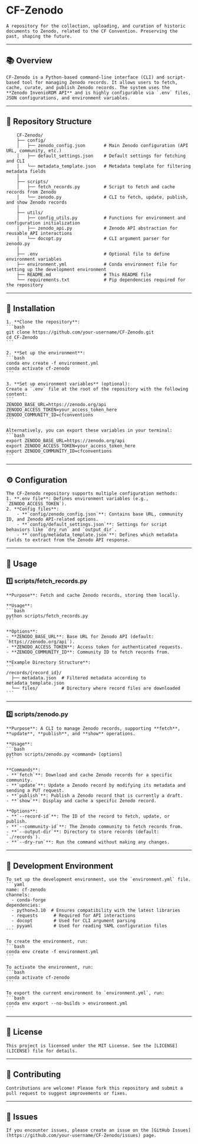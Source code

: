 # CF-Zenodo

    A repository for the collection, uploading, and curation of historic documents to Zenodo, related to the CF Convention. Preserving the past, shaping the future.

---

## 📚 **Overview**
    CF-Zenodo is a Python-based command-line interface (CLI) and script-based tool for managing Zenodo records. It allows users to fetch, cache, curate, and publish Zenodo records. The system uses the **Zenodo InvenioRDM API** and is highly configurable via `.env` files, JSON configurations, and environment variables.

---

## 📁 **Repository Structure**
```
    CF-Zenodo/
    ├── config/
    │   ├── zenodo_config.json       # Main Zenodo configuration (API URL, community, etc.)
    │   ├── default_settings.json    # Default settings for fetching and CLI
    │   └── metadata_template.json   # Metadata template for filtering metadata fields
    │
    ├── scripts/
    │   ├── fetch_records.py         # Script to fetch and cache records from Zenodo
    │   └── zenodo.py                # CLI to fetch, update, publish, and show Zenodo records
    │
    ├── utils/
    │   ├── config_utils.py          # Functions for environment and configuration initialization
    │   ├── zenodo_api.py            # Zenodo API abstraction for reusable API interactions
    │   └── docopt.py                # CLI argument parser for zenodo.py
    │
    ├── .env                         # Optional file to define environment variables
    ├── environment.yml              # Conda environment file for setting up the development environment
    ├── README.md                    # This README file
    └── requirements.txt             # Pip dependencies required for the repository
```

---

## 🚀 **Installation**
    1. **Clone the repository**:
    ```bash
    git clone https://github.com/your-username/CF-Zenodo.git
    cd CF-Zenodo
    ```

    2. **Set up the environment**:
    ```bash
    conda env create -f environment.yml
    conda activate cf-zenodo
    ```

    3. **Set up environment variables** (optional):
    Create a `.env` file at the root of the repository with the following content:
    ```
    ZENODO_BASE_URL=https://zenodo.org/api
    ZENODO_ACCESS_TOKEN=your_access_token_here
    ZENODO_COMMUNITY_ID=cfconventions
    ```

    Alternatively, you can export these variables in your terminal:
    ```bash
    export ZENODO_BASE_URL=https://zenodo.org/api
    export ZENODO_ACCESS_TOKEN=your_access_token_here
    export ZENODO_COMMUNITY_ID=cfconventions
    ```

---

## ⚙️ **Configuration**
    The CF-Zenodo repository supports multiple configuration methods:
    1. **.env file**: Defines environment variables (e.g., `ZENODO_ACCESS_TOKEN`).
    2. **Config files**:
        - **`config/zenodo_config.json`**: Contains base URL, community ID, and Zenodo API-related options.
        - **`config/default_settings.json`**: Settings for script behaviors like `dry_run` and `output_dir`.
        - **`config/metadata_template.json`**: Defines which metadata fields to extract from the Zenodo API response.
   
---

## 📘 **Usage**
### **1️⃣ scripts/fetch_records.py**
    **Purpose**: Fetch and cache Zenodo records, storing them locally.

    **Usage**:
    ```bash
    python scripts/fetch_records.py
    ```

    **Options**:
    - **ZENODO_BASE_URL**: Base URL for Zenodo API (default: `https://zenodo.org/api`).
    - **ZENODO_ACCESS_TOKEN**: Access token for authenticated requests.
    - **ZENODO_COMMUNITY_ID**: Community ID to fetch records from.

    **Example Directory Structure**:
    ```
    /records/{record_id}/
      ├── metadata.json  # Filtered metadata according to metadata_template.json
      └── files/         # Directory where record files are downloaded
    ```

---

### **2️⃣ scripts/zenodo.py**
    **Purpose**: A CLI to manage Zenodo records, supporting **fetch**, **update**, **publish**, and **show** operations.

    **Usage**:
    ```bash
    python scripts/zenodo.py <command> [options]
    ```

    **Commands**:
    - **`fetch`**: Download and cache Zenodo records for a specific community.
    - **`update`**: Update a Zenodo record by modifying its metadata and sending a PUT request.
    - **`publish`**: Publish a Zenodo record that is currently a draft.
    - **`show`**: Display and cache a specific Zenodo record.

    **Options**:
    - **`--record-id`**: The ID of the record to fetch, update, or publish.
    - **`--community-id`**: The Zenodo community to fetch records from.
    - **`--output-dir`**: Directory to store records (default: `./records`).
    - **`--dry-run`**: Run the command without making any changes.

---

## 🔧 **Development Environment**
    To set up the development environment, use the `environment.yml` file.
    ```yaml
    name: cf-zenodo
    channels:
      - conda-forge
    dependencies:
      - python=3.10  # Ensures compatibility with the latest libraries
      - requests      # Required for API interactions
      - docopt        # Used for CLI argument parsing
      - pyyaml        # Used for reading YAML configuration files
    ```

    To create the environment, run:
    ```bash
    conda env create -f environment.yml
    ```

    To activate the environment, run:
    ```bash
    conda activate cf-zenodo
    ```

    To export the current environment to `environment.yml`, run:
    ```bash
    conda env export --no-builds > environment.yml
    ```

---

## 📜 **License**
    This project is licensed under the MIT License. See the [LICENSE](LICENSE) file for details.

---

## 🙌 **Contributing**
    Contributions are welcome! Please fork this repository and submit a pull request to suggest improvements or fixes.

---

## 🐛 **Issues**
    If you encounter issues, please create an issue on the [GitHub Issues](https://github.com/your-username/CF-Zenodo/issues) page.
